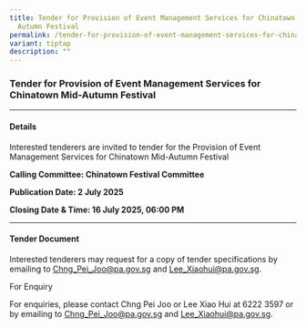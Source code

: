 ```yaml
---
title: Tender for Provision of Event Management Services for Chinatown Mid
  Autumn Festival
permalink: /tender-for-provision-of-event-management-services-for-chinatown-mid-autumn-festival/
variant: tiptap
description: ""
---
```

<h3>Tender for Provision of Event Management Services for Chinatown Mid-Autumn Festival </h3>
<hr>
<h4>Details</h4>
<p>Interested tenderers are invited to tender for the Provision of Event
Management Services for Chinatown Mid-Autumn Festival</p>
<p><strong>Calling Committee: Chinatown Festival Committee</strong>
</p>
<p><strong>Publication Date: 2 July 2025</strong>
</p>
<p><strong>Closing Date &amp; Time: 16 July 2025, 06:00 PM</strong>
</p>
<hr>
<h4>Tender Document</h4>
<p>Interested tenderers may request for a copy of tender specifications by
emailing to <a href="mailto:Chng_Pei_Joo@pa.gov.sg" rel="noopener noreferrer nofollow" target="_blank">Chng_Pei_Joo@pa.gov.sg</a> and
<a href="mailto:Lee_Xiaohui@pa.gov.sg" rel="noopener noreferrer nofollow" target="_blank">Lee_Xiaohui@pa.gov.sg</a>.</p>
<p>For Enquiry</p>
<p>For enquiries, please contact Chng Pei Joo or Lee Xiao Hui at 6222 3597
or by emailing to <a href="mailto:Chng_Pei_Joo@pa.gov.sg" rel="noopener noreferrer nofollow" target="_blank">Chng_Pei_Joo@pa.gov.sg</a> and <a href="mailto:Lee_Xiaohui@pa.gov.sg" rel="noopener noreferrer nofollow" target="_blank">Lee_Xiaohui@pa.gov.sg</a>.</p>
<p></p>